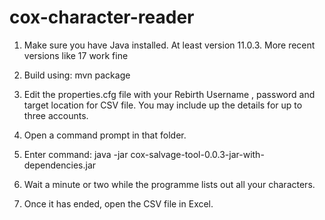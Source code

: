 # cox-character-reader
1. Make sure you have Java installed. At least version 11.0.3. More recent versions like 17 work fine

2. Build using: mvn package

3. Edit the properties.cfg file with your Rebirth Username , password and target location for CSV file.
   You may include up the details for up to three accounts.

4. Open a command prompt in that folder.

5. Enter command: java -jar cox-salvage-tool-0.0.3-jar-with-dependencies.jar

6. Wait a minute or two while the programme lists out all your characters.

7. Once it has ended, open the CSV file in Excel.
